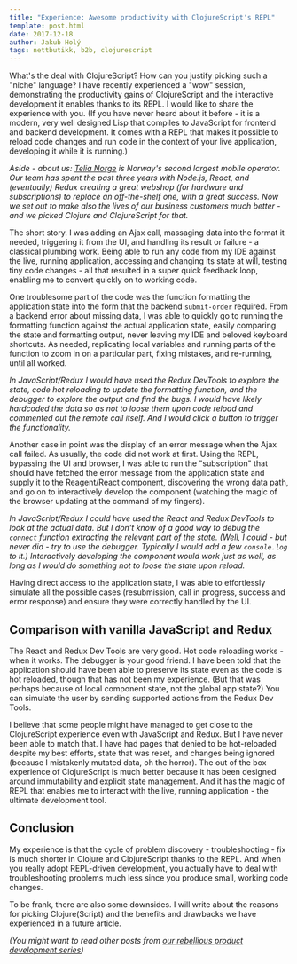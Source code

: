 ```yaml
---
title: "Experience: Awesome productivity with ClojureScript's REPL"
template: post.html
date: 2017-12-18
author: Jakub Holý
tags: nettbutikk, b2b, clojurescript
---
```


What's the deal with ClojureScript? How can you justify picking such a "niche" language? I have recently experienced a "wow" session, demonstrating the productivity gains of ClojureScript and the interactive development it enables thanks to its REPL. I would like to share the experience with you. (If you have never heard about it before - it is a modern, very well designed Lisp that compiles to JavaScript for frontend and backend development. It comes with a REPL that makes it possible to reload code changes and run code in the context of your live application, developing it while it is running.)

_Aside - about us: [Telia Norge](https://telia.no) is Norway's second largest mobile operator. Our team has spent the past three years with Node.js, React, and (eventually) Redux creating a great webshop (for hardware and subscriptions) to replace an off-the-shelf one, with a great success. Now we set out to make also the lives of our business customers much better - and we picked Clojure and ClojureScript for that._

The short story. I was adding an Ajax call, massaging data into the format it needed, triggering it from the UI, and handling its result or failure - a classical plumbing work. Being able to run any code from my IDE against the live, running application, accessing and changing its state at will, testing tiny code changes - all that resulted in a super quick feedback loop, enabling me to convert quickly on to working code.

One troublesome part of the code was the function formatting the application state into the form that the backend `submit-order` required. From a backend error about missing data, I was able to quickly go to running the formatting function against the actual application state, easily comparing the state and formatting output, never leaving my IDE and beloved keyboard shortcuts. As needed, replicating local variables and running parts of the function to zoom in on a particular part, fixing mistakes, and re-running, until all worked.

_In JavaScript/Redux I would have used the Redux DevTools to explore the state, code hot reloading to update the formatting function, and the debugger to explore the output and find the bugs. I would have likely hardcoded the data so as not to loose them upon code reload and commented out the remote call itself. And I would click a button to trigger the functionality._

Another case in point was the display of an error message when the Ajax call failed. As usually, the code did not work at first. Using the REPL, bypassing the UI and browser, I was able to run the "subscription" that should have fetched the error message from the application state and supply it to the Reagent/React component, discovering the wrong data path, and go on to interactively develop the component (watching the magic of the browser updating at the command of my fingers).

_In JavaScript/Redux I could have used the React and Redux DevTools to look at the actual data. But I don't know of a good way to debug the `connect` function extracting the relevant part of the state. (Well, I could - but never did - try to use the debugger. Typically I would add a few `console.log` to it.) Interactively developing the component would work just as well, as long as I would do something not to loose the state upon reload._

Having direct access to the application state, I was able to effortlessly simulate all the possible cases (resubmission, call in progress, success and error response) and ensure they were correctly handled by the UI.

## Comparison with vanilla JavaScript and Redux

The React and Redux Dev Tools are very good. Hot code reloading works - when it works. The debugger is your good friend. I have been told that the application should have been able to preserve its state even as the code is hot reloaded, though that has not been my experience. (But that was perhaps because of local component state, not the global app state?) You can simulate the user by sending supported actions from the Redux Dev Tools.

I believe that some people might have managed to get close to the ClojureScript experience even with JavaScript and Redux. But I have never been able to match that. I have had pages that denied to be hot-reloaded despite my best efforts, state that was reset, and changes being ignored (because I mistakenly mutated data, oh the horror). The out of the box experience of ClojureScript is much better because it has been designed around immutability and explicit state management. And it has the magic of REPL that enables me to interact with the live, running application - the ultimate development tool.

## Conclusion

My experience is that the cycle of problem discovery - troubleshooting - fix is much shorter in Clojure and ClojureScript thanks to the REPL. And when you really adopt REPL-driven development, you actually have to deal with troubleshooting problems much less since you produce small, working code changes.

To be frank, there are also some downsides. I will write about the reasons for picking Clojure(Script) and the benefits and drawbacks we have experienced in a future article.

_(You might want to read other posts from [our rebellious product development series](/tags/nettbutikk))_
